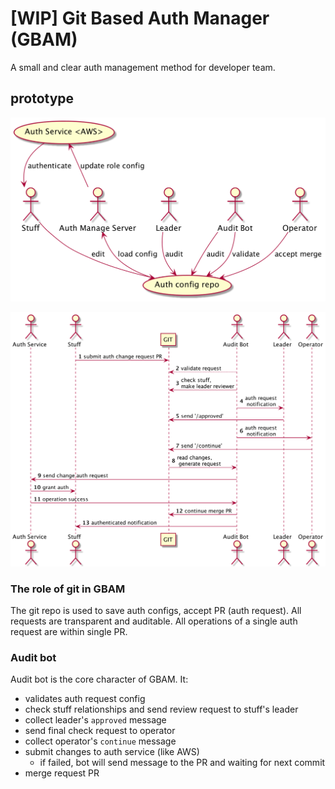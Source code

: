 # \[WIP] Git Based Auth Manager (GBAM)

A small and clear auth management method for developer team.

## prototype

![use-case](use-case.png)

![sequence](sequence.png)

### The role of git in GBAM

The git repo is used to save auth configs, accept PR (auth request). All requests are
transparent and auditable. All operations of a single auth request are within single
PR.


### Audit bot

Audit bot is the core character of GBAM. It:
- validates auth request config
- check stuff relationships and send review request to stuff's leader
- collect leader's `approved` message
- send final check request to operator
- collect operator's `continue` message
- submit changes to auth service (like AWS)
    - if failed, bot will send message to the PR and waiting for next commit 
- merge request PR

